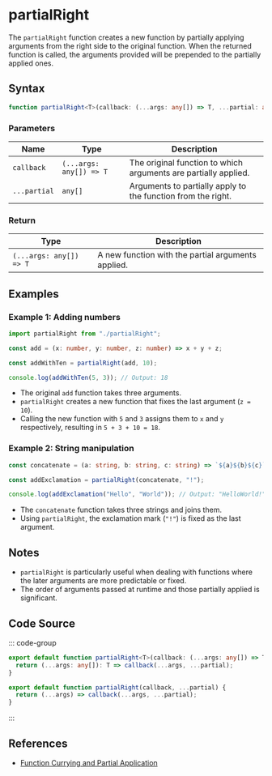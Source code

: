 # partialRight

The `partialRight` function creates a new function by partially applying arguments from the right side to the original function. When the returned function is called, the arguments provided will be prepended to the partially applied ones.

## Syntax

```typescript
function partialRight<T>(callback: (...args: any[]) => T, ...partial: any[]): (...args: any[]) => T;
```

### Parameters

| Name       | Type           | Description                                            |
|------------|----------------|--------------------------------------------------------|
| `callback` | `(...args: any[]) => T` | The original function to which arguments are partially applied. |
| `...partial` | `any[]`       | Arguments to partially apply to the function from the right. |

### Return

| Type                      | Description                                           |
|---------------------------|-------------------------------------------------------|
| `(...args: any[]) => T` | A new function with the partial arguments applied.     |

## Examples

### Example 1: Adding numbers
```typescript
import partialRight from "./partialRight";

const add = (x: number, y: number, z: number) => x + y + z;

const addWithTen = partialRight(add, 10);

console.log(addWithTen(5, 3)); // Output: 18
```

- The original `add` function takes three arguments.
- `partialRight` creates a new function that fixes the last argument (`z = 10`).
- Calling the new function with `5` and `3` assigns them to `x` and `y` respectively, resulting in `5 + 3 + 10 = 18`.

### Example 2: String manipulation
```typescript
const concatenate = (a: string, b: string, c: string) => `${a}${b}${c}`;

const addExclamation = partialRight(concatenate, "!");

console.log(addExclamation("Hello", "World")); // Output: "HelloWorld!"
```

- The `concatenate` function takes three strings and joins them.
- Using `partialRight`, the exclamation mark (`"!"`) is fixed as the last argument.

## Notes

- `partialRight` is particularly useful when dealing with functions where the later arguments are more predictable or fixed.
- The order of arguments passed at runtime and those partially applied is significant.

## Code Source

::: code-group
```typescript
export default function partialRight<T>(callback: (...args: any[]) => T, ...partial: any[]): (...args: any[]) => T {
  return (...args: any[]): T => callback(...args, ...partial);
}
```

```javascript
export default function partialRight(callback, ...partial) {
  return (...args) => callback(...args, ...partial);
}
```
:::

## References

- [Function Currying and Partial Application](https://developer.mozilla.org/en-US/docs/Glossary/Currying)
